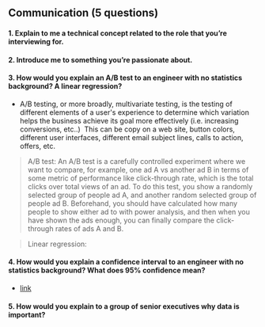 ## Communication (5 questions)


#### 1. Explain to me a technical concept related to the role that you’re interviewing for.
#### 2. Introduce me to something you’re passionate about.
#### 3. How would you explain an A/B test to an engineer with no statistics background? A linear regression?
  - A/B testing, or more broadly, multivariate testing, is the testing of different elements of a user's experience to determine which variation helps the business achieve its goal more effectively (i.e. increasing conversions, etc..)  This can be copy on a web site, button colors, different user interfaces, different email subject lines, calls to action, offers, etc. 
  > A/B test: An A/B test is a carefully controlled experiment where we want to compare, for example, one ad A vs another ad B in terms of some metric of performance like click-through rate, which is the total clicks over total views of an ad. To do this test, you show a randomly selected group of people ad A, and another random selected group of people ad B. Beforehand, you should have calculated how many people to show either ad to with power analysis, and then when you have shown the ads enough, you can finally compare the click-through rates of ads A and B. 
  
  > Linear regression: 
#### 4. How would you explain a confidence interval to an engineer with no statistics background? What does 95% confidence mean?
  - [link](https://www.quora.com/What-is-a-confidence-interval-in-laymans-terms)
#### 5. How would you explain to a group of senior executives why data is important?
